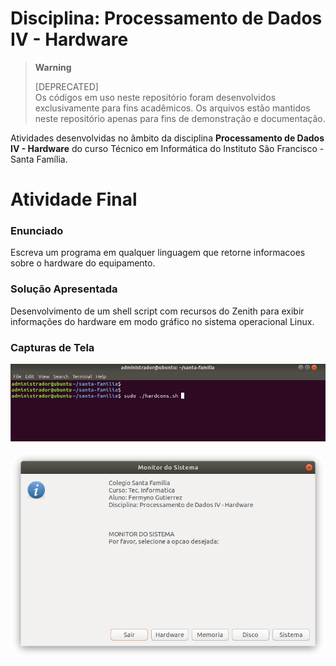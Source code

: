 # Disciplina: Processamento de Dados IV - Hardware

> **Warning**
> 
> [DEPRECATED]  
> Os códigos em uso neste repositório foram desenvolvidos exclusivamente para fins acadêmicos. Os arquivos estão mantidos neste repositório apenas para fins de demonstração e documentação.  

Atividades desenvolvidas no âmbito da disciplina **Processamento de Dados IV - Hardware** do curso Técnico em Informática do Instituto São Francisco - Santa Família.

# Atividade Final

### Enunciado

Escreva um programa em qualquer linguagem que retorne informacoes sobre o hardware do equipamento.

### Solução Apresentada
Desenvolvimento de um shell script com recursos do Zenith para exibir informações do hardware em modo gráfico no sistema operacional Linux.

### Capturas de Tela

![Execução em linha de comando](images/screenshot-00.png)

![Menu Principal](images/screenshot-01.png)

